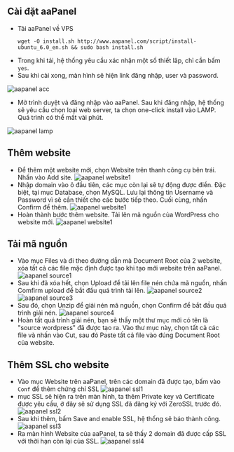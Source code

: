 ## Cài đặt aaPanel
- Tải aaPanel về VPS
	```
	wget -O install.sh http://www.aapanel.com/script/install-ubuntu_6.0_en.sh && sudo bash install.sh
	```
- Trong khi tải, hệ thống yêu cầu xác nhận một số thiết lâp, chỉ cần bấm ``yes``.
- Sau khi cài xong, màn hình sẽ hiện link đăng nhập, user và password.

![aapanel acc](/image/aa_acc.png)
- Mở trình duyệt và đăng nhập vào aaPanel. Sau khi đăng nhập, hệ thống sẽ yêu cầu chọn loại web server, ta chọn one-click install vào LAMP. Quá trình có thể mất vài phút.

![aapanel lamp](/image/aa_lamp.png)
## Thêm website
- Để thêm một website mới, chọn Website trên thanh công cụ bên trái. Nhấn vào Add site.
![aapanel website1](/image/aa_website1.png)
- Nhập domain vào ô đầu tiên, các mục còn lại sẽ tự động được điền. Đặc biệt, tại mục Database, chọn MySQL. Lưu lại thông tin Username và Password vì sẽ cần thiết cho các bước tiếp theo. Cuối cùng, nhấn Confirm để thêm.
![aapanel website1](/image/aa_website2.png)
- Hoàn thành bước thêm website. Tải lên mã nguồn của WordPress cho website mới.
![aapanel website1](/image/aa_website3.png)
## Tải mã nguồn
- Vào mục Files và đi theo đường dẫn mà Document Root của 2 website, xóa tất cả các file mặc định được tạo khi tạo mới website trên aaPanel.
![aapanel source1](/image/aa_source1.png)
- Sau khi đã xóa hết, chọn Upload để tải lên file nén chứa mã nguồn, nhấn Comfirm upload để bắt đầu quá trình tải lên.
![aapanel source2](/image/aa_source2.png)
![aapanel source3](/image/aa_source3.png)
- Sau đó, chọn Unzip để giải nén mã nguồn, chọn Confirm để bắt đầu quá trình giải nén.
![aapanel source4](/image/aa_source4.png)
- Hoàn tất quá trình giải nén, bạn sẽ thấy một thư mục mới có tên là "source wordpress" đã được tạo ra. Vào thư mục này, chọn tất cả các file và nhấn vào Cut, sau đó Paste tất cả file vào đúng Document Root của website.
## Thêm SSL cho website
- Vào mục Website trên aaPanel, trên các domain đã được tạo, bấm vào ``Conf`` để thêm chứng chỉ SSL
![aapanel ssl1](/image/aa_ssl1.png)
- mục SSL sẽ hiện ra trên màn hình, ta thêm Private key và Certificate được yêu cầu, ở đây sẽ sử dụng SSL đã đăng ký với ZeroSSL trước đó.
![aapanel ssl2](/image/aa_ssl2.png)
- Sau khi thêm, bấm Save and enable SSL, hệ thống sẽ báo thành công.
![aapanel ssl3](/image/aa_ssl3.png)
- Ra màn hình Website của aaPanel, ta sẽ thấy 2 domain đã được cấp SSL với thời hạn còn lại của SSL.
![aapanel ssl4](/image/aa_ssl4.png)
